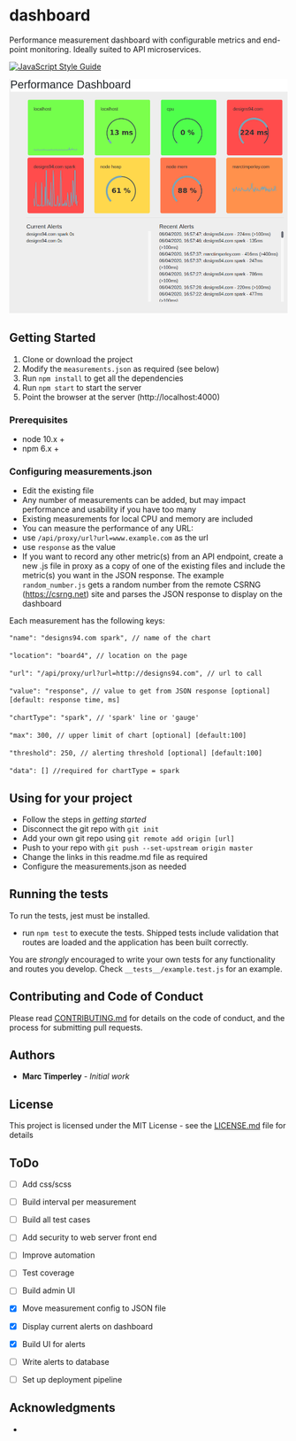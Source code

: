 # dashboard
Performance measurement dashboard with configurable metrics and end-point monitoring. Ideally suited to API microservices.

[![JavaScript Style Guide](https://img.shields.io/badge/code_style-standard-brightgreen.svg)](https://standardjs.com)

![Dashboard screenshot](./dashboard.png)

## Getting Started

  1. Clone or download the project
  2. Modify the `measurements.json` as required (see below)
  3. Run `npm install` to get all the dependencies
  4. Run `npm start` to start the server
  5. Point the browser at the server (http://localhost:4000)

### Prerequisites

- node 10.x +
- npm 6.x +

### Configuring measurements.json

  - Edit the existing file
  - Any number of measurements can be added, but may impact performance and usability if you have too many
  - Existing measurements for local CPU and memory are included
  - You can measure the performance of any URL:
   - use `/api/proxy/url?url=www.example.com` as the url
   - use `response` as the value
  - If you want to record any other metric(s) from an API endpoint, create a new .js file in proxy as a copy of one of the existing files and include the metric(s) you want in the JSON response. The example `random_number.js` gets a random number from the remote CSRNG (https://csrng.net) site and parses the JSON response to display on the dashboard

  Each measurement has the following keys:

    "name": "designs94.com spark", // name of the chart

    "location": "board4", // location on the page

    "url": "/api/proxy/url?url=http://designs94.com", // url to call

    "value": "response", // value to get from JSON response [optional] [default: response time, ms]

    "chartType": "spark", // 'spark' line or 'gauge'
    
    "max": 300, // upper limit of chart [optional] [default:100]
    
    "threshold": 250, // alerting threshold [optional] [default:100]
    
    "data": [] //required for chartType = spark


## Using for your project

 - Follow the steps in _getting started_
 - Disconnect the git repo with `git init`
 - Add your own git repo using `git remote add origin [url]`
 - Push to your repo with `git push --set-upstream origin master`
 - Change the links in this readme.md file as required
 - Configure the measurements.json as needed
 
## Running the tests

To run the tests, jest must be installed.

- run `npm test` to execute the tests. Shipped tests include validation that routes are loaded and the application has been built correctly.

You are _strongly_ encouraged to write your own tests for any functionality and routes you develop. Check `__tests__/example.test.js` for an example.

## Contributing and Code of Conduct

Please read [CONTRIBUTING.md](CONTRIBUTING.md) for details on the code of conduct, and the process for submitting pull requests.

## Authors

* **Marc Timperley** - *Initial work*

## License

This project is licensed under the MIT License - see the [LICENSE.md](LICENSE.md) file for details

## ToDo

- [ ] Add css/scss
- [ ] Build interval per measurement
- [ ] Build all test cases
- [ ] Add security to web server front end
- [ ] Improve automation
- [ ] Test coverage
- [ ] Build admin UI
- [X] Move measurement config to JSON file
- [X] Display current alerts on dashboard
- [X] Build UI for alerts
- [ ] Write alerts to database
- [ ] Set up deployment pipeline
 

## Acknowledgments

*
